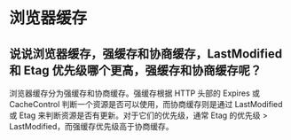 # 浏览器缓存

## 说说浏览器缓存，强缓存和协商缓存，LastModified 和 Etag 优先级哪个更高，强缓存和协商缓存呢？

浏览器缓存分为强缓存和协商缓存。强缓存根据 HTTP 头部的 Expires 或 CacheControl 判断一个资源是否可以使用，而协商缓存则是通过 LastModified 或 Etag 来判断资源是否有更新。对于它们的优先级，通常 Etag 的优先级 > LastModified，而强缓存优先级高于协商缓存。